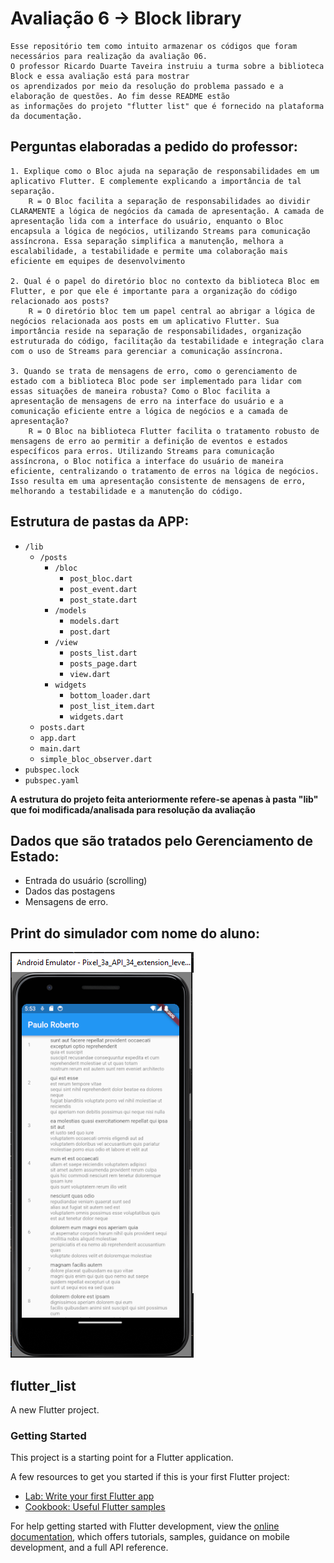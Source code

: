 # Avaliação 6 -> Block library
    Esse repositório tem como intuito armazenar os códigos que foram necessários para realização da avaliação 06.
    O professor Ricardo Duarte Taveira instruiu a turma sobre a biblioteca Block e essa avaliação está para mostrar 
    os aprendizados por meio da resolução do problema passado e a elaboração de questões. Ao fim desse README estão 
    as informações do projeto "flutter list" que é fornecido na plataforma da documentação.

## Perguntas elaboradas a pedido do professor:
    1. Explique como o Bloc ajuda na separação de responsabilidades em um aplicativo Flutter. E complemente explicando a importância de tal separação.
        R = O Bloc facilita a separação de responsabilidades ao dividir CLARAMENTE a lógica de negócios da camada de apresentação. A camada de apresentação lida com a interface do usuário, enquanto o Bloc encapsula a lógica de negócios, utilizando Streams para comunicação assíncrona. Essa separação simplifica a manutenção, melhora a escalabilidade, a testabilidade e permite uma colaboração mais eficiente em equipes de desenvolvimento
    
    2. Qual é o papel do diretório bloc no contexto da biblioteca Bloc em Flutter, e por que ele é importante para a organização do código relacionado aos posts?
        R = O diretório bloc tem um papel central ao abrigar a lógica de negócios relacionada aos posts em um aplicativo Flutter. Sua importância reside na separação de responsabilidades, organização estruturada do código, facilitação da testabilidade e integração clara com o uso de Streams para gerenciar a comunicação assíncrona.
    
    3. Quando se trata de mensagens de erro, como o gerenciamento de estado com a biblioteca Bloc pode ser implementado para lidar com essas situações de maneira robusta? Como o Bloc facilita a apresentação de mensagens de erro na interface do usuário e a comunicação eficiente entre a lógica de negócios e a camada de apresentação?
        R = O Bloc na biblioteca Flutter facilita o tratamento robusto de mensagens de erro ao permitir a definição de eventos e estados específicos para erros. Utilizando Streams para comunicação assíncrona, o Bloc notifica a interface do usuário de maneira eficiente, centralizando o tratamento de erros na lógica de negócios. Isso resulta em uma apresentação consistente de mensagens de erro, melhorando a testabilidade e a manutenção do código.

## Estrutura de pastas da APP:

- `/lib`
    - `/posts`
        - `/bloc`
            - `post_bloc.dart`
            - `post_event.dart`
            - `post_state.dart`
        - `/models`
            - `models.dart`
            - `post.dart`
        - `/view`
            - `posts_list.dart`
            - `posts_page.dart`
            - `view.dart`
        - `widgets`
            - `bottom_loader.dart`
            - `post_list_item.dart`
            - `widgets.dart`
    - `posts.dart`
    - `app.dart`
    - `main.dart`
    - `simple_bloc_observer.dart`
- `pubspec.lock`
- `pubspec.yaml`

**A estrutura do projeto feita anteriormente refere-se apenas à pasta "lib" que foi modificada/analisada para resolução da avaliação**

## Dados que são tratados pelo Gerenciamento de Estado:

* Entrada do usuário (scrolling)
* Dados das postagens
* Mensagens de erro.

## Print do simulador com nome do aluno:

![Texto Alternativo](print-avaliacao06.png)


## flutter_list

A new Flutter project.

### Getting Started

This project is a starting point for a Flutter application.

A few resources to get you started if this is your first Flutter project:

- [Lab: Write your first Flutter app](https://docs.flutter.dev/get-started/codelab)
- [Cookbook: Useful Flutter samples](https://docs.flutter.dev/cookbook)

For help getting started with Flutter development, view the
[online documentation](https://docs.flutter.dev/), which offers tutorials,
samples, guidance on mobile development, and a full API reference.
